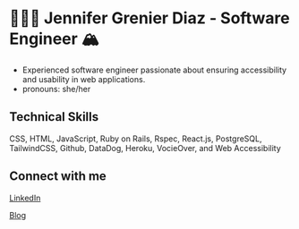# 👩🏼‍💻 Jennifer Grenier Diaz - Software Engineer 🏔 
* Experienced software engineer passionate about ensuring accessibility and usability in web applications.
* pronouns: she/her 

## Technical Skills
CSS, HTML, JavaScript, Ruby on Rails, Rspec, React.js, PostgreSQL, TailwindCSS, Github, DataDog, Heroku, VocieOver, and Web Accessibility
 

## Connect with me

[LinkedIn](https://www.linkedin.com/in/jennifergrenierdiaz/)

[Blog](https://jagdiaz.medium.com/)
